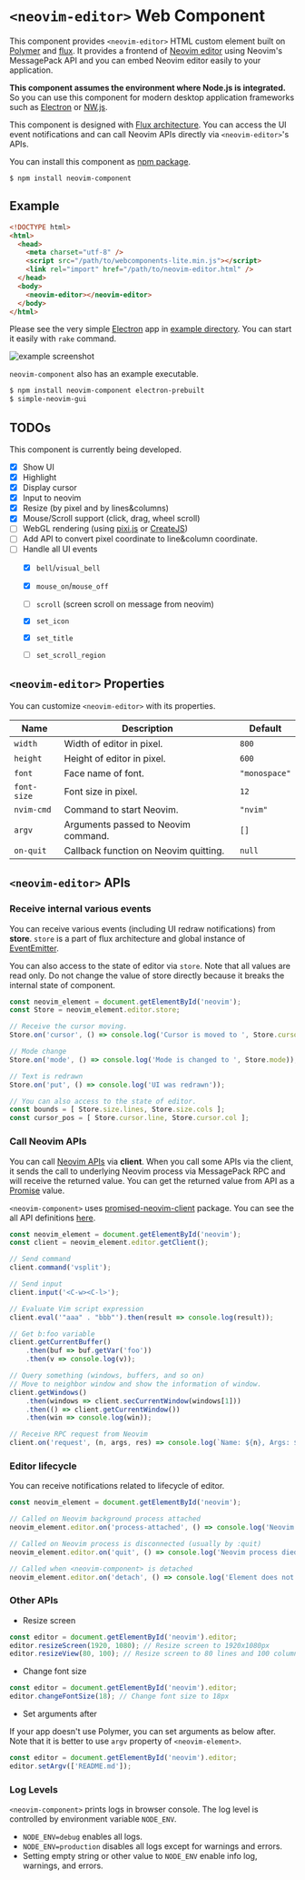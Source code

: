 `<neovim-editor>` Web Component
===============================

This component provides `<neovim-editor>` HTML custom element built on [Polymer](https://github.com/Polymer/polymer) and [flux](https://github.com/facebook/flux).
It provides a frontend of [Neovim editor](https://github.com/neovim/neovim) using Neovim's MessagePack API and you can embed Neovim editor easily to your application.

**This component assumes the environment where Node.js is integrated.**
So you can use this component for modern desktop application frameworks such as [Electron](https://github.com/atom/electron) or [NW.js](https://github.com/nwjs/nw.js).

This component is designed with [Flux architecture](https://facebook.github.io/flux/docs/overview.html).
You can access the UI event notifications and can call Neovim APIs directly via `<neovim-editor>`'s APIs.

You can install this component as [npm package](https://www.npmjs.com/package/neovim-component).

```
$ npm install neovim-component
```


## Example

```html
<!DOCTYPE html>
<html>
  <head>
    <meta charset="utf-8" />
    <script src="/path/to/webcomponents-lite.min.js"></script>
    <link rel="import" href="/path/to/neovim-editor.html" />
  </head>
  <body>
    <neovim-editor></neovim-editor>
  </body>
</html>
```

Please see the very simple [Electron](https://github.com/atom/electron) app in [example directory](/example).  You can start it easily with `rake` command.

![example screenshot](https://raw.githubusercontent.com/rhysd/ss/master/neovim-component/neovim-component-linux.png)

`neovim-component` also has an example executable.

```sh
$ npm install neovim-component electron-prebuilt
$ simple-neovim-gui
```

## TODOs

This component is currently being developed.

- [x] Show UI
- [x] Highlight
- [x] Display cursor
- [x] Input to neovim
- [x] Resize (by pixel and by lines&columns)
- [x] Mouse/Scroll support (click, drag, wheel scroll)
- [ ] WebGL rendering (using [pixi.js](http://www.pixijs.com/) or [CreateJS](http://www.createjs.com/))
- [ ] Add API to convert pixel coordinate to line&column coordinate.
- [ ] Handle all UI events
  - [x] `bell`/`visual_bell`
  - [x] `mouse_on`/`mouse_off`
  - [ ] `scroll` (screen scroll on message from neovim)
  - [x] `set_icon`
  - [x] `set_title`
  - [ ] `set_scroll_region`


## `<neovim-editor>` Properties

You can customize `<neovim-editor>` with its properties.

| Name        | Description                           | Default       |
| ----------- | ------------------------------------- | ------------- |
| `width`     | Width of editor in pixel.             | `800`         |
| `height`    | Height of editor in pixel.            | `600`         |
| `font`      | Face name of font.                    | `"monospace"` |
| `font-size` | Font size in pixel.                   | `12`          |
| `nvim-cmd`  | Command to start Neovim.              | `"nvim"`      |
| `argv`      | Arguments passed to Neovim command.   | `[]`          |
| `on-quit`   | Callback function on Neovim quitting. | `null`        |


## `<neovim-editor>` APIs

### Receive internal various events

You can receive various events (including UI redraw notifications) from **store**.
`store` is a part of flux architecture and global instance of [EventEmitter](https://nodejs.org/api/events.html).

You can also access to the state of editor via `store`. Note that all values are read only.
Do not change the value of store directly because it breaks the internal state of component.

```javascript
const neovim_element = document.getElementById('neovim');
const Store = neovim_element.editor.store;

// Receive the cursor moving.
Store.on('cursor', () => console.log('Cursor is moved to ', Store.cursor));

// Mode change
Store.on('mode', () => console.log('Mode is changed to ', Store.mode));

// Text is redrawn
Store.on('put', () => console.log('UI was redrawn'));

// You can also access to the state of editor.
const bounds = [ Store.size.lines, Store.size.cols ];
const cursor_pos = [ Store.cursor.line, Store.cursor.col ];
```


### Call Neovim APIs

You can call [Neovim APIs](https://neovim.io/doc/user/msgpack_rpc.html#msgpack-rpc-api) via **client**.
When you call some APIs via the client, it sends the call to underlying Neovim process via MessagePack RPC and will receive the returned value.
You can get the returned value from API as a [Promise](https://developer.mozilla.org/en-US/docs/Web/JavaScript/Reference/Global_Objects/Promise) value.

`<neovim-component>` uses [promised-neovim-client](https://github.com/rhysd/promised-neovim-client) package.
You can see the all API definitions [here](https://github.com/rhysd/promised-neovim-client/blob/promisified/index.d.ts).

```javascript
const neovim_element = document.getElementById('neovim');
const client = neovim_element.editor.getClient();

// Send command
client.command('vsplit');

// Send input
client.input('<C-w><C-l>');

// Evaluate Vim script expression
client.eval('"aaa" . "bbb"').then(result => console.log(result));

// Get b:foo variable
client.getCurrentBuffer()
    .then(buf => buf.getVar('foo'))
    .then(v => console.log(v));

// Query something (windows, buffers, and so on)
// Move to neighbor window and show the information of window.
client.getWindows()
    .then(windows => client.secCurrentWindow(windows[1]))
    .then(() => client.getCurrentWindow())
    .then(win => console.log(win));

// Receive RPC request from Neovim
client.on('request', (n, args, res) => console.log(`Name: ${n}, Args: ${JSON.stringify(args)}, Response: ${res}`));
```


### Editor lifecycle

You can receive notifications related to lifecycle of editor.

```javascript
const neovim_element = document.getElementById('neovim');

// Called on Neovim background process attached
neovim_element.editor.on('process-attached', () => console.log('Neovim process is ready'));

// Called on Neovim process is disconnected (usually by :quit)
neovim_element.editor.on('quit', () => console.log('Neovim process died'));

// Called when <neovim-component> is detached
neovim_element.editor.on('detach', () => console.log('Element does not exist in DOM.'));
```


### Other APIs

- Resize screen

```javascript
const editor = document.getElementById('neovim').editor;
editor.resizeScreen(1920, 1080); // Resize screen to 1920x1080px
editor.resizeView(80, 100); // Resize screen to 80 lines and 100 columns
```

- Change font size

```javascript
const editor = document.getElementById('neovim').editor;
editor.changeFontSize(18); // Change font size to 18px
```

- Set arguments after

If your app doesn't use Polymer, you can set arguments as below after.
Note that it is better to use `argv` property of `<neovim-element>`.

```javascript
const editor = document.getElementById('neovim').editor;
editor.setArgv(['README.md']);
```

### Log Levels

`<neovim-component>` prints logs in browser console.  The log level is controlled by environment variable `NODE_ENV`.

- `NODE_ENV=debug` enables all logs.
- `NODE_ENV=production` disables all logs except for warnings and errors.
- Setting empty string or other value to `NODE_ENV` enable info log, warnings, and errors.

